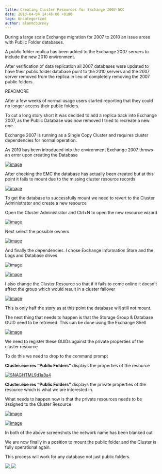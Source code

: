 ```yaml
---
title: Creating Cluster Resources for Exchange 2007 SCC
date: 2013-04-04 14:46:00 +0100
tags: Uncategorized
author: alanmcburney
---
```


During a large scale Exchange migration for 2007 to 2010 an issue arose with Public Folder databases.

A public folder replica has been added to the Exchange 2007 servers to include the new 2010 environment.

After verification of data replication all 2007 databases were updated to have their public folder database point to the 2010 servers and the 2007 server removed from the replica in lieu of completely removing the 2007 public folders.

READMORE

After a few weeks of normal usage users started reporting that they could no longer access their public folders.

To cut a long story short it was decided to add a replica back into Exchange 2007, as the Public Database was now removed I tried to recreate a new one.

Exchange 2007 is running as a Single Copy Cluster and requires cluster dependencies for normal operation.

As 2010 has been introduced into the environment Exchange 2007 throws an error upon creating the Database

[ ![image](http://everythingsysadmin.files.wordpress.com/2013/04/image_thumb1.png?w=244&h=141 "image") ](http://everythingsysadmin.files.wordpress.com/2013/04/image1.png)

After checking the EMC the database has actually been created but at this point it fails to mount due to the missing cluster resource records

[ ![image](http://everythingsysadmin.files.wordpress.com/2013/04/image_thumb2.png?w=244&h=112 "image") ](http://everythingsysadmin.files.wordpress.com/2013/04/image2.png)

To get the database to successfully mount we need to revert to the Cluster Administrator and create a new resource

Open the Cluster Administrator and Ctrl+N to open the new resource wizard

[ ![image](http://everythingsysadmin.files.wordpress.com/2013/04/image_thumb3.png?w=244&h=198 "image") ](http://everythingsysadmin.files.wordpress.com/2013/04/image3.png)

Next select the possible owners

[ ![image](http://everythingsysadmin.files.wordpress.com/2013/04/image_thumb4.png?w=244&h=197 "image") ](http://everythingsysadmin.files.wordpress.com/2013/04/image4.png)

And finally the dependencies. I chose Exchange Information Store and the Logs and Database drives

[ ![image](http://everythingsysadmin.files.wordpress.com/2013/04/image_thumb5.png?w=244&h=196 "image") ](http://everythingsysadmin.files.wordpress.com/2013/04/image5.png)

[ ![image](http://everythingsysadmin.files.wordpress.com/2013/04/image_thumb6.png?w=244&h=91 "image") ](http://everythingsysadmin.files.wordpress.com/2013/04/image6.png)

I also change the Cluster Resource so that if it fails to come online it doesn’t affect the group which would result in a cluster failover

[ ![image](http://everythingsysadmin.files.wordpress.com/2013/04/image_thumb7.png?w=241&h=244 "image") ](http://everythingsysadmin.files.wordpress.com/2013/04/image7.png)

This is only half the story as at this point the database will still not mount.

The next thing that needs to happen is that the Storage Group & Database GUID need to be retrieved. This can be done using the Exchange Shell

[ ![image](http://everythingsysadmin.files.wordpress.com/2013/04/image_thumb8.png?w=244&h=79 "image") ](http://everythingsysadmin.files.wordpress.com/2013/04/image8.png)

We need to register these GUIDs against the private properties of the cluster resource

To do this we need to drop to the command prompt

**Cluster.exe res “Public Folders”** displays the properties of the resource

[ ![SNAGHTML9d1a8a4](http://everythingsysadmin.files.wordpress.com/2013/04/snaghtml9d1a8a4_thumb.png?w=244&h=42 "SNAGHTML9d1a8a4") ](http://everythingsysadmin.files.wordpress.com/2013/04/snaghtml9d1a8a4.png)

**Cluster.exe res “Public Folders”** displays the private properties of the resource which is what we are interested in.

What needs to happen now is that the private resources needs to be assigned to the Cluster Resource

[ ![image](http://everythingsysadmin.files.wordpress.com/2013/04/image_thumb9.png?w=244&h=32 "image") ](http://everythingsysadmin.files.wordpress.com/2013/04/image9.png)

[ ![image](http://everythingsysadmin.files.wordpress.com/2013/04/image_thumb10.png?w=244&h=44 "image") ](http://everythingsysadmin.files.wordpress.com/2013/04/image10.png)

In both of the above screenshots the network name has been blanked out

We are now finally in a position to mount the public folder and the Cluster is fully operational again.

This process will work for any database not just public folders.

    
[ ![](http://feeds.wordpress.com/1.0/comments/everythingsysadmin.wordpress.com/565/) ](http://feeds.wordpress.com/1.0/gocomments/everythingsysadmin.wordpress.com/565/) ![](http://stats.wordpress.com/b.gif?host=everythingsysadmin.wordpress.com&blog=8998607&post=565&subd=everythingsysadmin&ref=&feed=1)
